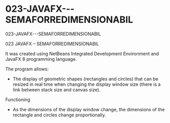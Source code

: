 # 023-JAVAFX---SEMAFORREDIMENSIONABIL

023-JAVAFX---SEMAFORREDIMENSIONABIL

023 JAVAFX – SEMAFORREDIMENSIONABIL

It was created using NetBeans Integrated Development Environment and JavaFX 8 programming language.

The program allows:
- The display of geometric shapes (rectangles and circles) that can be resized in real time when changing the display window size (there is a link between stack size and canvas size).

Functioning
- As the dimensions of the display window change, the dimensions of the rectangle and circles change proportionally.

